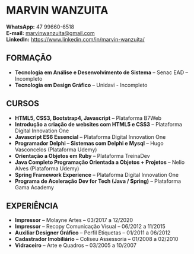 # MARVIN WANZUITA
**WhatsApp:** 47 99660-6518 <br>
**E-mail:** marvinwanzuita@gmail.com <br>
**LinkedIn:** https://www.linkedin.com/in/marvin-wanzuita/
  
## FORMAÇÃO
- **Tecnologia em Análise e Desenvolvimento de Sistema** – Senac EAD – Incompleto
- **Tecnologia em Design Gráfico** – Unidavi - Incompleto

## CURSOS
- **HTML5, CSS3, Bootstrap4, Javascript** – Plataforma B7Web
-	**Introdução a criação de websites com HTML5 e CSS3** – Plataforma Digital Innovation One
-	**Javascript ES6 Essencial** – Plataforma Digital Innovation One
-	**Programador Delphi – Sistemas com Delphi e Mysql** – Hugo Vasconcelos (Plataforma Udemy)
-	**Orientação a Objetos em Ruby** – Plataforma TreinaDev
-	**Java Completo Programação Orientada a Objetos + Projetos** – Nelio Alves (Plataforma Udemy)
-	**Spring Framework Experience** – Plataforma Digital Innovation One
-	**Programa de Aceleração Dev for Tech (Java / Spring)** –  Plataforma Gama Academy

## EXPERIÊNCIA
- **Impressor** – Molayne Artes – 03/2017 a 12/2020
-	**Impressor** – Recopy Comunicação Visual – 06/2012 a 11/2015
- **Auxiliar Designer Gráfico** – Perfil Etiquetas – 01/2011 a 06/2012
-	**Cadastrador Imobiliário** – Coliseu Assessoria – 01/2008 a 02/2010
-	**Vidraceiro** – Arte e Quadros – 03/2005 a 10/2007


